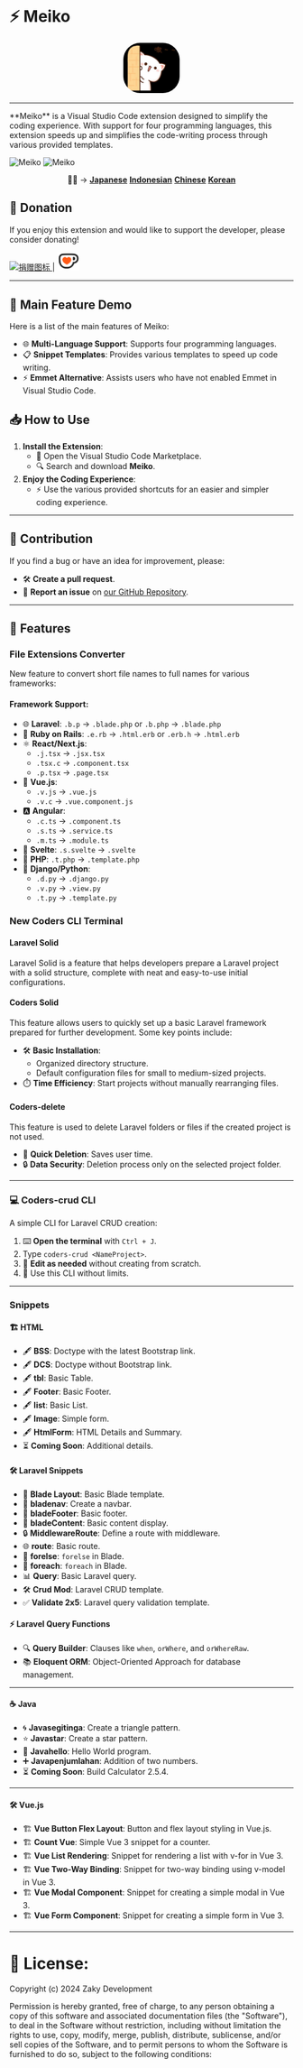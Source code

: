 # ⚡ Meiko

<p align="center">
  <img src="../assets/icons1.jpeg" alt="Meiko Logo" width="100" style="border-radius: 30px;" /><hr>
</p>
**Meiko** 
is a Visual Studio Code extension designed to simplify the coding experience. With support for four programming languages, this extension speeds up and simplifies the code-writing process through various provided templates.

![Meiko](https://img.shields.io/badge/Meiko-Meiko-blue)
![Meiko](https://img.shields.io/badge/Meiko-Meiko-blue)

<p align="center">
🐱‍👤 -> 
  <strong><a href="https://github.com/faizinuha/Meiko/blob/main/lang/JP.md">Japanese</a></strong>
  <strong><a href="https://github.com/faizinuha/Meiko/blob/main/lang/ID.md">Indonesian</a></strong>
  <strong><a href="https://github.com/faizinuha/Meiko/blob/main/lang/china.md">Chinese</a></strong>
  <strong><a href="https://github.com/faizinuha/Meiko/blob/main/lang/korea.md">Korean</a></strong>
</p>

## 💖 Donation

If you enjoy this extension and would like to support the developer, please consider donating!

<a href="https://saweria.co/C02V">
    <img src="https://www.buymeacoffee.com/assets/img/custom_images/orange_img.png" alt="捐赠图标" width="150" />
</a>
|
<a href="https://ko-fi.com/mahiro885">
    <img src="../assets/image.png" alt="捐赠图标" width="40" />
</a>

---

## 🚀 Main Feature Demo

Here is a list of the main features of Meiko:

- 🌐 **Multi-Language Support**: Supports four programming languages.
- 📋 **Snippet Templates**: Provides various templates to speed up code writing.
- ⚡ **Emmet Alternative**: Assists users who have not enabled Emmet in Visual Studio Code.

## 📥 How to Use

1. **Install the Extension**:
   - 🛒 Open the Visual Studio Code Marketplace.
   - 🔍 Search and download **Meiko**.
2. **Enjoy the Coding Experience**:
   - ⚡ Use the various provided shortcuts for an easier and simpler coding experience.

---

## 🤝 Contribution

If you find a bug or have an idea for improvement, please:

- 🛠️ **Create a pull request**.
- 🐞 **Report an issue** on [our GitHub Repository](https://github.com/faizinuha/Meiko).

---

## 📂 Features

### File Extensions Converter
New feature to convert short file names to full names for various frameworks:

#### Framework Support:
- 🌐 **Laravel**: `.b.p` → `.blade.php` or `.b.php` → `.blade.php`
- 🔄 **Ruby on Rails**: `.e.rb` → `.html.erb` or `.erb.h` → `.html.erb`
- ⚛️ **React/Next.js**: 
  - `.j.tsx` → `.jsx.tsx`
  - `.tsx.c` → `.component.tsx` 
  - `.p.tsx` → `.page.tsx`
- 📱 **Vue.js**:
  - `.v.js` → `.vue.js`
  - `.v.c` → `.vue.component.js`
- 🅰️ **Angular**:
  - `.c.ts` → `.component.ts`
  - `.s.ts` → `.service.ts`
  - `.m.ts` → `.module.ts`
- 🎯 **Svelte**: `.s.svelte` → `.svelte`
- 🐘 **PHP**: `.t.php` → `.template.php`
- 🐍 **Django/Python**:
  - `.d.py` → `.django.py`
  - `.v.py` → `.view.py`
  - `.t.py` → `.template.py`

### New Coders CLI Terminal

#### **Laravel Solid**

Laravel Solid is a feature that helps developers prepare a Laravel project with a solid structure, complete with neat and easy-to-use initial configurations.

#### **Coders Solid**

This feature allows users to quickly set up a basic Laravel framework prepared for further development. Some key points include:

- 🛠️ **Basic Installation**: 
  - Organized directory structure.
  - Default configuration files for small to medium-sized projects.
- ⏱️ **Time Efficiency**: Start projects without manually rearranging files.

#### **Coders-delete**

This feature is used to delete Laravel folders or files if the created project is not used.

- 🚮 **Quick Deletion**: Saves user time.
- 🔒 **Data Security**: Deletion process only on the selected project folder.

---

### 💻 **Coders-crud CLI**

A simple CLI for Laravel CRUD creation:

1. ⌨️ **Open the terminal** with `Ctrl + J`.
2. Type `coders-crud <NameProject>`.
3. 🎉 **Edit as needed** without creating from scratch.
4. 🚀 Use this CLI without limits.

---

### Snippets

#### 🏗️ **HTML**

- 🖋️ **BSS**: Doctype with the latest Bootstrap link.
- 🖋️ **DCS**: Doctype without Bootstrap link.
- 🖋️ **tbl**: Basic Table.
- 🖋️ **Footer**: Basic Footer.
- 🖋️ **list**: Basic List.
- 🖋️ **Image**: Simple form.
- 🖋️ **HtmlForm**: HTML Details and Summary.
- ⏳ **Coming Soon**: Additional details.

#### 🛠️ **Laravel Snippets**

- 📜 **Blade Layout**: Basic Blade template.
- 📜 **bladenav**: Create a navbar.
- 📜 **bladeFooter**: Basic footer.
- 📜 **bladeContent**: Basic content display.
- 🔒 **MiddlewareRoute**: Define a route with middleware.
- 🌐 **route**: Basic route.
- 🔄 **forelse**: `forelse` in Blade.
- 🔄 **foreach**: `foreach` in Blade.
- 📊 **Query**: Basic Laravel query.
- 🛠️ **Crud Mod**: Laravel CRUD template.
- ✅ **Validate 2x5**: Laravel query validation template.

#### ⚡ **Laravel Query Functions**

- 🔍 **Query Builder**: Clauses like `when`, `orWhere`, and `orWhereRaw`.
- 📚 **Eloquent ORM**: Object-Oriented Approach for database management.

---

#### ☕ **Java**

- 🌀 **Javasegitinga**: Create a triangle pattern.
- ⭐ **Javastar**: Create a star pattern.
- 👋 **Javahello**: Hello World program.
- ➕ **Javapenjumlahan**: Addition of two numbers.
- ⏳ **Coming Soon**: Build Calculator 2.5.4.

---

#### 🛠️ **Vue.js**

- 🏗️ **Vue Button Flex Layout**: Button and flex layout styling in Vue.js.
- 🏗️ **Count Vue**: Simple Vue 3 snippet for a counter.
- 🏗️ **Vue List Rendering**: Snippet for rendering a list with v-for in Vue 3.
- 🏗️ **Vue Two-Way Binding**: Snippet for two-way binding using v-model in Vue 3.
- 🏗️ **Vue Modal Component**: Snippet for creating a simple modal in Vue 3.
- 🏗️ **Vue Form Component**: Snippet for creating a simple form in Vue 3.

<hr>

# 📝 License:
Copyright (c) 2024 Zaky Development 

Permission is hereby granted, free of charge, to any person obtaining a copy
of this software and associated documentation files (the "Software"), to deal
in the Software without restriction, including without limitation the rights
to use, copy, modify, merge, publish, distribute, sublicense, and/or sell
copies of the Software, and to permit persons to whom the Software is
furnished to do so, subject to the following conditions:
